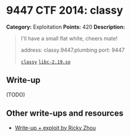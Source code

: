 # 9447 CTF 2014: classy

**Category:** Exploitation
**Points:** 420
**Description:**

> I'll have a small flat white, cheers mate!
>
> address: classy.9447.plumbing
> port: 9447
>
> [`classy`](classy)
> [`libc-2.19.so`](libc-2.19.so)

## Write-up

(TODO)

## Other write-ups and resources

* [Write-up + exploit by Ricky Zhou](https://rzhou.org/~ricky/9447_2014/classy/exploit.py)
